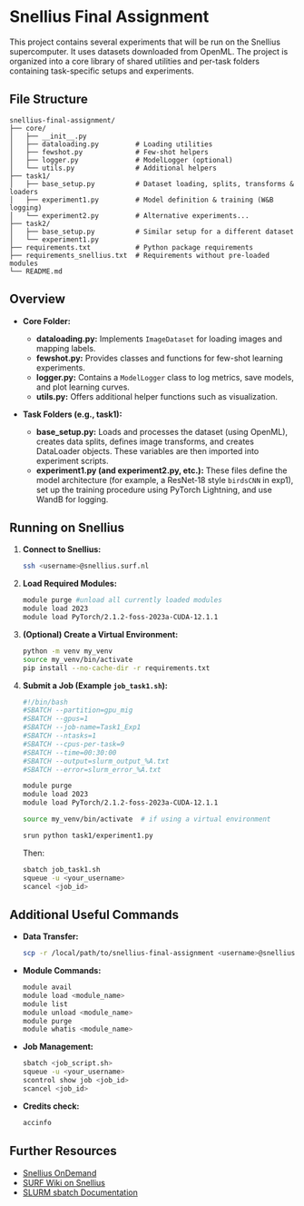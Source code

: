# Snellius Final Assignment

This project contains several experiments that will be run on the Snellius supercomputer. It uses datasets downloaded from OpenML. The project is organized into a core library of shared utilities and per-task folders containing task-specific setups and experiments.

## File Structure

```
snellius-final-assignment/
├── core/
│   ├── __init__.py
│   ├── dataloading.py         # Loading utilities
│   ├── fewshot.py             # Few-shot helpers
│   ├── logger.py              # ModelLogger (optional)
│   └── utils.py               # Additional helpers
├── task1/
│   ├── base_setup.py          # Dataset loading, splits, transforms & loaders
│   ├── experiment1.py         # Model definition & training (W&B logging)
│   └── experiment2.py         # Alternative experiments...
├── task2/
│   ├── base_setup.py          # Similar setup for a different dataset
│   └── experiment1.py
├── requirements.txt           # Python package requirements
├── requirements_snellius.txt  # Requirements without pre-loaded modules
└── README.md
```

## Overview

- **Core Folder:**

  - **dataloading.py:** Implements `ImageDataset` for loading images and mapping labels.
  - **fewshot.py:** Provides classes and functions for few-shot learning experiments.
  - **logger.py:** Contains a `ModelLogger` class to log metrics, save models, and plot learning curves.
  - **utils.py:** Offers additional helper functions such as visualization.

- **Task Folders (e.g., task1):**
  - **base_setup.py:** Loads and processes the dataset (using OpenML), creates data splits, defines image transforms, and creates DataLoader objects. These variables are then imported into experiment scripts.
  - **experiment1.py (and experiment2.py, etc.):** These files define the model architecture (for example, a ResNet‑18 style `birdsCNN` in exp1), set up the training procedure using PyTorch Lightning, and use WandB for logging.

## Running on Snellius

1. **Connect to Snellius:**

   ```bash
   ssh <username>@snellius.surf.nl
   ```

2. **Load Required Modules:**

   ```bash
   module purge #unload all currently loaded modules
   module load 2023
   module load PyTorch/2.1.2-foss-2023a-CUDA-12.1.1
   ```

3. **(Optional) Create a Virtual Environment:**

   ```bash
   python -m venv my_venv
   source my_venv/bin/activate
   pip install --no-cache-dir -r requirements.txt
   ```

4. **Submit a Job (Example `job_task1.sh`):**

   ```bash
   #!/bin/bash
   #SBATCH --partition=gpu_mig
   #SBATCH --gpus=1
   #SBATCH --job-name=Task1_Exp1
   #SBATCH --ntasks=1
   #SBATCH --cpus-per-task=9
   #SBATCH --time=00:30:00
   #SBATCH --output=slurm_output_%A.txt
   #SBATCH --error=slurm_error_%A.txt

   module purge
   module load 2023
   module load PyTorch/2.1.2-foss-2023a-CUDA-12.1.1

   source my_venv/bin/activate  # if using a virtual environment

   srun python task1/experiment1.py
   ```

   Then:

   ```bash
   sbatch job_task1.sh
   squeue -u <your_username>
   scancel <job_id>
   ```

## Additional Useful Commands

- **Data Transfer:**

  ```bash
  scp -r /local/path/to/snellius-final-assignment <username>@snellius.surf.nl:$HOME/
  ```

- **Module Commands:**

  ```bash
  module avail
  module load <module_name>
  module list
  module unload <module_name>
  module purge
  module whatis <module_name>
  ```

- **Job Management:**

  ```bash
  sbatch <job_script.sh>
  squeue -u <your_username>
  scontrol show job <job_id>
  scancel <job_id>
  ```

- **Credits check:**

  ```bash
  accinfo
  ```

## Further Resources

- [Snellius OnDemand](https://ondemand.snellius.surf.nl/)
- [SURF Wiki on Snellius](https://servicedesk.surf.nl/wiki/display/WIKI/Snellius)
- [SLURM sbatch Documentation](https://slurm.schedmd.com/sbatch.html)
